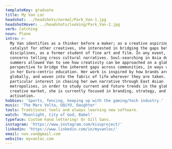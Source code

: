 ```yaml
---
templateKey: graduate
title: My Van Loc
headshot: ../headshots/normal/Park_Van-1.jpg
headshotHover: ../headshots/looking/Park_Van-2.jpg
verb: Catching
noun: Plane
intro: >-
  My Van identifies as a thinker before a maker; as a creative aspiring to be a
  catalyst for other creatives, she interested in bridging the gaps between
  disciplines, as a former student of fine art and film. In any event, her work
  concerns telling cross cultural narratives. Soul-searching in Asia during her
  summers allowed Van to see how creativity can be approached on a global
  perspective to bridge the inherent gaps across communities, in ways unexplored
  in her Euro-centric education. Her work is inspired by how brands are treated
  globally, and woven into the fabric of life wherever they are taken. With a
  particular interest in chasing her own narrative through East Asian
  metropolises, in order to study current and future trends in the global
  creative market, she is currently focused in branding, strategy, and
  activation.
hobbies: 'Sports, fencing, keeping up with the gaming/tech industry.'
music: 'The Mars Volta, UQiYO, Daughter'
tools: Traditional tools and always learning new software.
watch: 'Moonlight, City of God, Babel'
typeface: Custom hand lettering! Or Gill Sans.
instagram: 'https://www.instagram.com/kisuproject/'
linkedin: 'https://www.linkedin.com/in/myvanloc/'
email: nox.van@gmail.com
website: myvanloc.com
---
```



